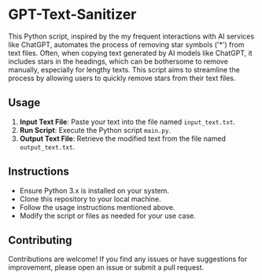# GPT-Text-Sanitizer

This Python script, inspired by the my frequent interactions with AI services like ChatGPT, automates the process of removing star symbols ('*') from text files. Often, when copying text generated by AI models like ChatGPT, it includes stars in the headings, which can be bothersome to remove manually, especially for lengthy texts. This script aims to streamline the process by allowing users to quickly remove stars from their text files.

## Usage

1. **Input Text File**: Paste your text into the file named `input_text.txt`.
2. **Run Script**: Execute the Python script `main.py`.
3. **Output Text File**: Retrieve the modified text from the file named `output_text.txt`.

## Instructions

- Ensure Python 3.x is installed on your system.
- Clone this repository to your local machine.
- Follow the usage instructions mentioned above.
- Modify the script or files as needed for your use case.

## Contributing

Contributions are welcome! If you find any issues or have suggestions for improvement, please open an issue or submit a pull request.


